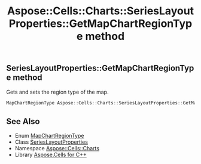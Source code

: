 ﻿---
title: Aspose::Cells::Charts::SeriesLayoutProperties::GetMapChartRegionType method
linktitle: GetMapChartRegionType
second_title: Aspose.Cells for C++ API Reference
description: 'Aspose::Cells::Charts::SeriesLayoutProperties::GetMapChartRegionType method. Gets and sets the region type of the map in C++.'
type: docs
weight: 2400
url: /cpp/aspose.cells.charts/serieslayoutproperties/getmapchartregiontype/
---
## SeriesLayoutProperties::GetMapChartRegionType method


Gets and sets the region type of the map.

```cpp
MapChartRegionType Aspose::Cells::Charts::SeriesLayoutProperties::GetMapChartRegionType()
```

## See Also

* Enum [MapChartRegionType](../../mapchartregiontype/)
* Class [SeriesLayoutProperties](../)
* Namespace [Aspose::Cells::Charts](../../)
* Library [Aspose.Cells for C++](../../../)
